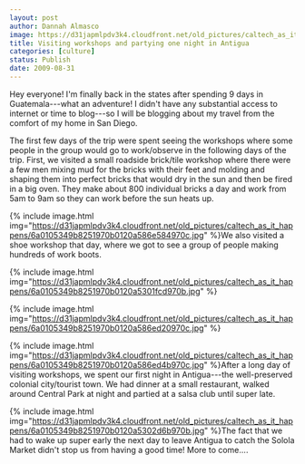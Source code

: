 ```yaml
---
layout: post
author: Dannah Almasco
image: https://d31japmlpdv3k4.cloudfront.net/old_pictures/caltech_as_it_happens/6a0105349b8251970b0120a5301951970b.jpg
title: Visiting workshops and partying one night in Antigua
categories: [culture]
status: Publish
date: 2009-08-31
---
```


Hey everyone!
I'm finally back in the states after spending 9 days in Guatemala---what an adventure! I didn't have any substantial access to internet or time to blog---so I will be blogging about my travel from the comfort of my home in San Diego.

The first few days of the trip were spent seeing the workshops where some people in the group would go to work/observe in the following days of the trip. First, we visited a small roadside brick/tile workshop where there were a few men mixing mud for the bricks with their feet and molding and shaping them into perfect bricks that would dry in the sun and then be fired in a big oven. They make about 800 individual bricks a day and work from 5am to 9am so they can work before the sun heats up.


{% include image.html img="https://d31japmlpdv3k4.cloudfront.net/old_pictures/caltech_as_it_happens/6a0105349b8251970b0120a586e584970c.jpg" %}We also visited a shoe workshop that day, where we got to see a group of people making hundreds of work boots. 

{% include image.html img="https://d31japmlpdv3k4.cloudfront.net/old_pictures/caltech_as_it_happens/6a0105349b8251970b0120a5301fcd970b.jpg" %}

{% include image.html img="https://d31japmlpdv3k4.cloudfront.net/old_pictures/caltech_as_it_happens/6a0105349b8251970b0120a586ed20970c.jpg" %}

{% include image.html img="https://d31japmlpdv3k4.cloudfront.net/old_pictures/caltech_as_it_happens/6a0105349b8251970b0120a586ed4b970c.jpg" %}After a long day of visiting workshops, we spent our first night in Antigua---the well-preserved colonial city/tourist town. We had dinner at a small restaurant, walked around Central Park at night and partied at a salsa club until super late.


{% include image.html img="https://d31japmlpdv3k4.cloudfront.net/old_pictures/caltech_as_it_happens/6a0105349b8251970b0120a5302d6b970b.jpg" %}The fact that we had to wake up super early the next day to leave Antigua to catch the Solola Market didn't stop us from having a good time! 
More to come.... 
